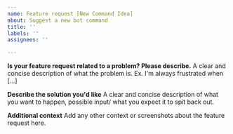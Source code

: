 ```yaml
---
name: Feature request [New Command Idea]
about: Suggest a new bot command
title: ''
labels: ''
assignees: ''

---
```


**Is your feature request related to a problem? Please describe.**
A clear and concise description of what the problem is. Ex. I'm always frustrated when [...]

**Describe the solution you'd like**
A clear and concise description of what you want to happen, possible input/ what you expect it to spit back out.

**Additional context**
Add any other context or screenshots about the feature request here.
